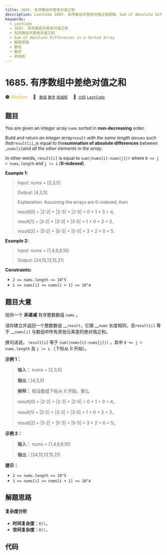 ```yaml
---
title: 1685. 有序数组中差绝对值之和
description: LeetCode 1685. 有序数组中差绝对值之和题解，Sum of Absolute Differences in a Sorted Array，包含解题思路、复杂度分析以及完整的 JavaScript 代码实现。
keywords:
  - LeetCode
  - 1685. 有序数组中差绝对值之和
  - 有序数组中差绝对值之和
  - Sum of Absolute Differences in a Sorted Array
  - 解题思路
  - 数组
  - 数学
  - 前缀和
---
```


# 1685. 有序数组中差绝对值之和

🟠 <font color=#ffb800>Medium</font>&emsp; 🔖&ensp; [`数组`](/tag/array.md) [`数学`](/tag/math.md) [`前缀和`](/tag/prefix-sum.md)&emsp; 🔗&ensp;[`力扣`](https://leetcode.cn/problems/sum-of-absolute-differences-in-a-sorted-array) [`LeetCode`](https://leetcode.com/problems/sum-of-absolute-differences-in-a-sorted-array)

## 题目

You are given an integer array `nums` sorted in **non-decreasing** order.

Build and return _an integer array_`result` _with the same length as_`nums`
_such that_`result[i]`_is equal to the**summation of absolute differences**
between _`nums[i]`_and all the other elements in the array._

In other words, `result[i]` is equal to `sum(|nums[i]-nums[j]|)` where `0 <= j
< nums.length` and `j != i` (**0-indexed**).



**Example 1:**

> Input: nums = [2,3,5]
> 
> Output: [4,3,5]
> 
> Explanation: Assuming the arrays are 0-indexed, then
> 
> result[0] = |2-2| + |2-3| + |2-5| = 0 + 1 + 3 = 4,
> 
> result[1] = |3-2| + |3-3| + |3-5| = 1 + 0 + 2 = 3,
> 
> result[2] = |5-2| + |5-3| + |5-5| = 3 + 2 + 0 = 5.

**Example 2:**

> Input: nums = [1,4,6,8,10]
> 
> Output: [24,15,13,15,21]

**Constraints:**

  * `2 <= nums.length <= 10^5`
  * `1 <= nums[i] <= nums[i + 1] <= 10^4`


## 题目大意

给你一个 **非递减** 有序整数数组 `nums` 。

请你建立并返回一个整数数组 __`result`，它跟 __`nums` 长度相同，且`result[i]` 等于 __`nums[i]`
与数组中所有其他元素差的绝对值之和。

换句话说， `result[i]` 等于 `sum(|nums[i]-nums[j]|)` ，其中 `0 <= j < nums.length` 且 `j
!= i` （下标从 0 开始）。

**示例 1：**

> 
> 
> 
> 
> 
> **输入：** nums = [2,3,5]
> 
> **输出：**[4,3,5]
> 
> **解释：** 假设数组下标从 0 开始，那么
> 
> result[0] = |2-2| + |2-3| + |2-5| = 0 + 1 + 3 = 4，
> 
> result[1] = |3-2| + |3-3| + |3-5| = 1 + 0 + 2 = 3，
> 
> result[2] = |5-2| + |5-3| + |5-5| = 3 + 2 + 0 = 5。
> 
> 

**示例 2：**

> 
> 
> 
> 
> 
> **输入：** nums = [1,4,6,8,10]
> 
> **输出：**[24,15,13,15,21]
> 
> 

**提示：**

  * `2 <= nums.length <= 10^5`
  * `1 <= nums[i] <= nums[i + 1] <= 10^4`


## 解题思路

#### 复杂度分析

- **时间复杂度**：`O()`，
- **空间复杂度**：`O()`，

## 代码

```javascript

```